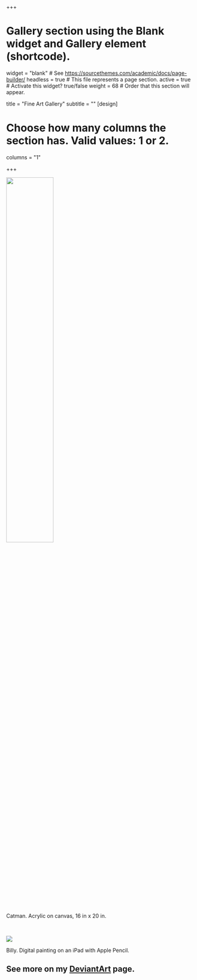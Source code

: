 +++
# Gallery section using the Blank widget and Gallery element (shortcode).
widget = "blank"  # See https://sourcethemes.com/academic/docs/page-builder/
headless = true  # This file represents a page section.
active = true  # Activate this widget? true/false
weight = 68  # Order that this section will appear.

title = "Fine Art Gallery"
subtitle = ""
[design]
  # Choose how many columns the section has. Valid values: 1 or 2.
  columns = "1"

    
+++
   
<a href="/img/catman.jpg" target="_blank"><img src="/img/catman.jpg" width=50% /></a>

Catman. Acrylic on canvas, 16 in x 20 in.




<br>

<a href="/img/billy_ipad.jpg" target="_blank"><img src="/img/billy_ipad.jpg" /></a>

Billy. Digital painting on an iPad with Apple Pencil.



<h2> See more on my <a href="https://www.deviantart.com/jennatbee" target="_blank">DeviantArt</a> page.</h2>




